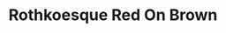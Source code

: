---
layout: painting
id: 8
title: "Rothkoesque Red On Brown"
thumbnail: "RothkoRedonBrownSmall.jpg"
image: "RothkoRedonBrown.JPG"
teaser: "Water mixable oil paint"
description: "Painted for Rachel's sister. On display with Marc& Rachel."
---